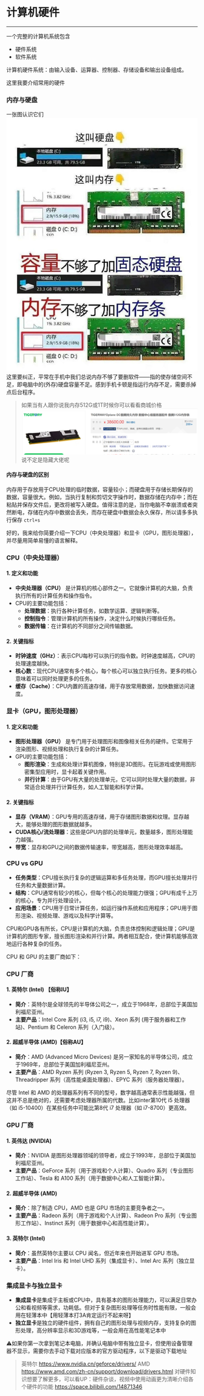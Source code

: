 # 计算机硬件
---
一个完整的计算机系统包含
- 硬件系统
- 软件系统

计算机硬件系统：由输入设备、运算器、控制器、存储设备和输出设备组成。

这里我要介绍常用的硬件
### 内存与硬盘

一张图认识它们
![alt text](/IMG_20240213_092223_787.jpg)
这里要纠正，平常在手机中我们总说内存不够了要删软件——指的使存储空间不足，即电脑中的(外存)硬盘容量不足。感到手机卡顿是指运行内存不足，需要杀掉点后台程序。
>如果当有人跟你说我内存512G或1T时候你可以看看商城价格![alt text](/内存条.png)说不定是隐藏大佬呢
#### 内存与硬盘的区别
内存用于存放用于CPU处理的临时数据，容量较小；而硬盘用于存储长期保存的数据，容量很大。例如，当执行复制和剪切文字操作时，数据存储在内存中；而在粘贴并保存文件后，更改将被写入硬盘。值得注意的是，当你电脑不幸崩溃或者突然断电，存储在内存中数据会丢失，而存在硬盘中数据会永久保存，所以请多多执行保存 `ctrl+s`

好的，我来给你简要介绍一下CPU（中央处理器）和显卡（GPU，图形处理器），并尽量用简单易懂的语言解释。

### CPU（中央处理器）

#### 1. 定义和功能
- **中央处理器（CPU）** 是计算机的核心部件之一。它就像计算机的大脑，负责执行所有的计算任务和操作指令。
- CPU的主要功能包括：
  - **处理数据**：执行各种计算任务，如数学运算、逻辑判断等。
  - **控制指令**：管理计算机的所有操作，决定什么时候执行哪些任务。
  - **数据传输**：在计算机的不同部分之间传输数据。

#### 2. 关键指标
- **时钟速度（GHz）**：表示CPU每秒可以执行的指令数。时钟速度越高，CPU的处理速度越快。
- **核心数**：现代CPU通常有多个核心，每个核心可以独立执行任务。更多的核心意味着可以同时处理更多的任务。
- **缓存（Cache）**：CPU内置的高速存储，用于存放常用数据，加快数据访问速度。

### 显卡（GPU，图形处理器）

#### 1. 定义和功能
- **图形处理器（GPU）** 是专门用于处理图形和图像相关任务的硬件。它常用于渲染图形、视频处理和执行复杂的计算任务。
- GPU的主要功能包括：
  - **图形渲染**：生成和处理计算机图像，特别是3D图形。在玩游戏或使用图形密集型应用时，显卡起着关键作用。
  - **并行计算**：由于GPU有大量的处理单元，它可以同时处理大量的数据，非常适合处理并行计算任务，如人工智能和科学计算。

#### 2. 关键指标
- **显存（VRAM）**：GPU专用的高速存储，用于存储图形数据和纹理。显存越大，能够处理的图形数据就越多。
- **CUDA核心/流处理器**：这些是GPU内部的处理单元，数量越多，图形处理能力越强。
- **带宽**：显存和GPU之间的数据传输速率，带宽越高，图形处理效率越高。

### CPU vs GPU

- **任务类型**：CPU擅长执行复杂的逻辑运算和多任务处理，而GPU擅长处理并行任务和大量数据计算。
- **结构**：CPU通常有较少的核心，但每个核心的处理能力很强；GPU有成千上万的核心，专为并行处理设计。
- **应用场景**：CPU用于日常计算任务，如运行操作系统和应用程序；GPU用于图形渲染、视频处理、游戏以及科学计算等。

CPU和GPU各有所长，CPU是计算机的大脑，负责总体控制和逻辑处理；GPU是计算机的图形专家，擅长图形渲染和并行计算。两者相互配合，使计算机能够高效地运行各种复杂的任务。

CPU 和 GPU 的主要厂商如下：

### CPU 厂商

#### 1. 英特尔 (Intel) 【俗称IU】
- **简介**：英特尔是全球领先的半导体公司之一，成立于1968年，总部位于美国加利福尼亚州。
- **主要产品**：Intel Core 系列 (i3, i5, i7, i9)、Xeon 系列 (用于服务器和工作站)、Pentium 和 Celeron 系列（入门级）。

#### 2. 超威半导体 (AMD)【俗称AU】
- **简介**：AMD (Advanced Micro Devices) 是另一家知名的半导体公司，成立于1969年，总部位于美国加利福尼亚州。
- **主要产品**：AMD Ryzen 系列 (Ryzen 3, Ryzen 5, Ryzen 7, Ryzen 9)、Threadripper 系列（高性能桌面处理器）、EPYC 系列（服务器处理器）。

尽管 Intel 和 AMD 的处理器系列有不同的型号，数字越高通常表示性能越强，但这并不总是绝对的，还需要考虑处理器所属的代数。比如inter第10代 i5 处理器（如 i5-10400）在某些任务中可能比第8代 i7 处理器（如 i7-8700）更高效。

### GPU 厂商

#### 1. 英伟达 (NVIDIA)
- **简介**：NVIDIA 是图形处理器领域的领导者，成立于1993年，总部位于美国加利福尼亚州。
- **主要产品**：GeForce 系列（用于游戏和个人计算）、Quadro 系列（专业图形工作站）、Tesla 和 A100 系列（用于数据中心和人工智能计算）。

#### 2. 超威半导体 (AMD)
- **简介**：除了制造 CPU，AMD 也是 GPU 市场的主要竞争者之一。
- **主要产品**：Radeon 系列（用于游戏和个人计算）、Radeon Pro 系列（专业图形工作站）、Instinct 系列（用于数据中心和高性能计算）。

#### 3. 英特尔 (Intel)
- **简介**：虽然英特尔主要以 CPU 闻名，但近年来也开始进军 GPU 市场。
- **主要产品**：Intel Iris 和 Intel UHD 系列（集成显卡）、Intel Arc 系列（独立显卡）。


### 集成显卡与独立显卡
- **集成显卡**是集成于主板或CPU中，具有基本的图形处理能力，可以满足日常办公和看视频等需求，功耗低。但对于复杂图形处理等任务时性能有限，一般会用在轻薄本中【用轻薄本打3A肯定运行不起来呀】
- **独立显卡**是独立的硬件组件，拥有自己的图形处理与视频内存，支持复杂的图形处理，高分辨率显示和3D游戏等，一般会用在高性能笔记本中

⚠如果你第一次拿到笔记本电脑，并确认电脑中带有独立显卡，但使用设备管理器不显示，需要你去手动下载对应版本的官方驱动程序，以下是驱动下载地址
> 英特尔 https://www.nvidia.cn/geforce/drivers/ AMD https://www.amd.com/zh-cn/support/download/drivers.html
>对硬件知识想要了解更多，可以看UP：硬件杂谈，视频中使用动画更为清晰介绍各个硬件的功能 https://space.bilibili.com/14871346
